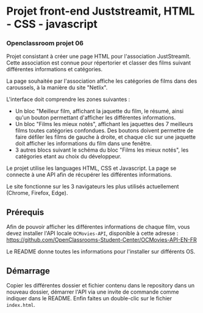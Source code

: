 # Projet front-end Juststreamit,  HTML - CSS - javascript

### Openclassroom projet 06

Projet consistant à créer une page HTML pour l'association JustStreamIt. Cette association est connue pour répertorier et classer des films suivant différentes informations et catégories.

La page souhaitée par l'association affiche les catégories de films dans des caroussels, à la manière du site "Netlix". 

L'interface doit comprendre les zones suivantes :
 - Un bloc "Meilleur film, affichant la jaquette du film, le résumé, ainsi qu'un bouton permettant d'afficher les différentes informations.
 - Un bloc "Films les mieux notés", affichant les jaquettes des 7 meilleurs films toutes catégories confondues. Des boutons doivent permettre de faire défiler les films de gauche à droite, et chaque clic sur une jaquette doit afficher les informations du film dans une fenêtre.
 - 3 autres blocs suivant le schéma du bloc "Films les mieux notés", les catégories etant au choix du développeur.

Le projet utilise les languages HTML, CSS et Javascript. La page se connecte à une API afin de récupérer les différentes informations.

Le site fonctionne sur les 3 navigateurs les plus utilisés actuellement (Chrome, Firefox, Edge).

## Prérequis

Afin de pouvoir afficher les différentes informations de chaque film, vous devez installer l'API locale ```OCMovies-API```, disponible à cette adresse : https://github.com/OpenClassrooms-Student-Center/OCMovies-API-EN-FR

Le README donne toutes les informations pour l'installer sur différents OS.

## Démarrage 

Copier les différentes dossier et fichier contenu dans le repository dans un nouveau dossier, démarrer l'API via une invite de commande comme indiquer dans le README. Enfin faites un double-clic sur le fichier ```index.html```.